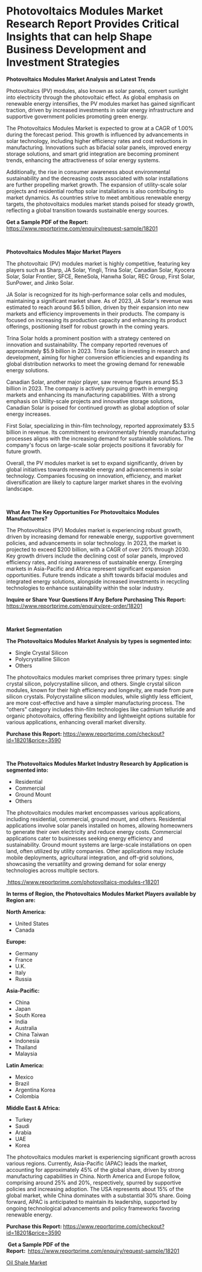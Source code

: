 <p><h1>Photovoltaics Modules Market Research Report Provides Critical Insights that can help Shape Business Development and Investment Strategies</h1></p><p><strong>Photovoltaics Modules Market Analysis and Latest Trends</strong></p>
<p><p>Photovoltaics (PV) modules, also known as solar panels, convert sunlight into electricity through the photovoltaic effect. As global emphasis on renewable energy intensifies, the PV modules market has gained significant traction, driven by increased investments in solar energy infrastructure and supportive government policies promoting green energy. </p><p>The Photovoltaics Modules Market is expected to grow at a CAGR of 1.00% during the forecast period. This growth is influenced by advancements in solar technology, including higher efficiency rates and cost reductions in manufacturing. Innovations such as bifacial solar panels, improved energy storage solutions, and smart grid integration are becoming prominent trends, enhancing the attractiveness of solar energy systems. </p><p>Additionally, the rise in consumer awareness about environmental sustainability and the decreasing costs associated with solar installations are further propelling market growth. The expansion of utility-scale solar projects and residential rooftop solar installations is also contributing to market dynamics. As countries strive to meet ambitious renewable energy targets, the photovoltaics modules market stands poised for steady growth, reflecting a global transition towards sustainable energy sources.</p></p>
<p><strong>Get a Sample PDF of the Report:&nbsp;</strong> <a href="https://www.reportprime.com/enquiry/request-sample/18201?utm_campaign=2212&utm_medium=2&utm_source=Github&utm_content=ia&utm_term=19032025&utm_id=photovoltaics-modules">https://www.reportprime.com/enquiry/request-sample/18201</a></p>
<p>&nbsp;</p>
<p><strong>Photovoltaics Modules Major Market Players</strong></p>
<p><p>The photovoltaic (PV) modules market is highly competitive, featuring key players such as Sharp, JA Solar, Yingli, Trina Solar, Canadian Solar, Kyocera Solar, Solar Frontier, SFCE, ReneSola, Hanwha Solar, REC Group, First Solar, SunPower, and Jinko Solar. </p><p>JA Solar is recognized for its high-performance solar cells and modules, maintaining a significant market share. As of 2023, JA Solar's revenue was estimated to reach around $6.5 billion, driven by their expansion into new markets and efficiency improvements in their products. The company is focused on increasing its production capacity and enhancing its product offerings, positioning itself for robust growth in the coming years.</p><p>Trina Solar holds a prominent position with a strategy centered on innovation and sustainability. The company reported revenues of approximately $5.9 billion in 2023. Trina Solar is investing in research and development, aiming for higher conversion efficiencies and expanding its global distribution networks to meet the growing demand for renewable energy solutions.</p><p>Canadian Solar, another major player, saw revenue figures around $5.3 billion in 2023. The company is actively pursuing growth in emerging markets and enhancing its manufacturing capabilities. With a strong emphasis on Utility-scale projects and innovative storage solutions, Canadian Solar is poised for continued growth as global adoption of solar energy increases.</p><p>First Solar, specializing in thin-film technology, reported approximately $3.5 billion in revenue. Its commitment to environmentally friendly manufacturing processes aligns with the increasing demand for sustainable solutions. The company's focus on large-scale solar projects positions it favorably for future growth.</p><p>Overall, the PV modules market is set to expand significantly, driven by global initiatives towards renewable energy and advancements in solar technology. Companies focusing on innovation, efficiency, and market diversification are likely to capture larger market shares in the evolving landscape.</p></p>
<p>&nbsp;</p>
<p><strong>What Are The Key Opportunities For Photovoltaics Modules Manufacturers?</strong></p>
<p><p>The Photovoltaics (PV) Modules market is experiencing robust growth, driven by increasing demand for renewable energy, supportive government policies, and advancements in solar technology. In 2023, the market is projected to exceed $200 billion, with a CAGR of over 20% through 2030. Key growth drivers include the declining cost of solar panels, improved efficiency rates, and rising awareness of sustainable energy. Emerging markets in Asia-Pacific and Africa represent significant expansion opportunities. Future trends indicate a shift towards bifacial modules and integrated energy solutions, alongside increased investments in recycling technologies to enhance sustainability within the solar industry.</p></p>
<p><strong>Inquire or Share Your Questions If Any Before Purchasing This Report:</strong> <a href="https://www.reportprime.com/enquiry/pre-order/18201?utm_campaign=2212&utm_medium=2&utm_source=Github&utm_content=ia&utm_term=19032025&utm_id=photovoltaics-modules">https://www.reportprime.com/enquiry/pre-order/18201</a></p>
<p>&nbsp;</p>
<p><strong>Market Segmentation</strong></p>
<p><strong>The Photovoltaics Modules Market Analysis by types is segmented into:</strong></p>
<p><ul><li>Single Crystal Silicon</li><li>Polycrystalline Silicon</li><li>Others</li></ul></p>
<p><p>The photovoltaics modules market comprises three primary types: single crystal silicon, polycrystalline silicon, and others. Single crystal silicon modules, known for their high efficiency and longevity, are made from pure silicon crystals. Polycrystalline silicon modules, while slightly less efficient, are more cost-effective and have a simpler manufacturing process. The "others" category includes thin-film technologies like cadmium telluride and organic photovoltaics, offering flexibility and lightweight options suitable for various applications, enhancing overall market diversity.</p></p>
<p><strong>Purchase this Report:&nbsp;</strong><a href="https://www.reportprime.com/checkout?id=18201&price=3590&utm_campaign=2212&utm_medium=2&utm_source=Github&utm_content=ia&utm_term=19032025&utm_id=photovoltaics-modules">https://www.reportprime.com/checkout?id=18201&price=3590</a></p>
<p>&nbsp;</p>
<p><strong>The Photovoltaics Modules Market Industry Research by Application is segmented into:</strong></p>
<p><ul><li>Residential</li><li>Commercial</li><li>Ground Mount</li><li>Others</li></ul></p>
<p><p>The photovoltaics modules market encompasses various applications, including residential, commercial, ground mount, and others. Residential applications involve solar panels installed on homes, allowing homeowners to generate their own electricity and reduce energy costs. Commercial applications cater to businesses seeking energy efficiency and sustainability. Ground mount systems are large-scale installations on open land, often utilized by utility companies. Other applications may include mobile deployments, agricultural integration, and off-grid solutions, showcasing the versatility and growing demand for solar energy technologies across multiple sectors.</p></p>
<p><a href="https://www.reportprime.com/photovoltaics-modules-r18201?utm_campaign=2212&utm_medium=2&utm_source=Github&utm_content=ia&utm_term=19032025&utm_id=photovoltaics-modules">&nbsp;https://www.reportprime.com/photovoltaics-modules-r18201</a></p>
<p><strong>In terms of Region, the Photovoltaics Modules Market Players available by Region are:</strong></p>
<p>
    <p> <strong> North America: </strong>
        <ul>
            <li>United States</li>
            <li>Canada</li>
        </ul>
        </p> 
    <p> <strong> Europe: </strong>
        <ul>
            <li>Germany</li>
            <li>France</li>
            <li>U.K.</li>
            <li>Italy</li>
            <li>Russia</li>
        </ul>
        </p> 
    <p> <strong> Asia-Pacific: </strong>
        <ul>
            <li>China</li>
            <li>Japan</li>
            <li>South Korea</li>
            <li>India</li>
            <li>Australia</li>
            <li>China Taiwan</li>
            <li>Indonesia</li>
            <li>Thailand</li>
            <li>Malaysia</li>
        </ul>
        </p> 
    <p> <strong> Latin America: </strong>
        <ul>
            <li>Mexico</li>
            <li>Brazil</li>
            <li>Argentina Korea</li>
            <li>Colombia</li>
        </ul>
        </p> 
    <p> <strong> Middle East & Africa: </strong>
        <ul>
            <li>Turkey</li>
            <li>Saudi</li>
            <li>Arabia</li>
            <li>UAE</li>
            <li>Korea</li>
        </ul>
    </p>
    </p>
<p><p>The photovoltaics modules market is experiencing significant growth across various regions. Currently, Asia-Pacific (APAC) leads the market, accounting for approximately 45% of the global share, driven by strong manufacturing capabilities in China. North America and Europe follow, comprising around 25% and 20%, respectively, spurred by supportive policies and increasing adoption. The USA represents about 15% of the global market, while China dominates with a substantial 30% share. Going forward, APAC is anticipated to maintain its leadership, supported by ongoing technological advancements and policy frameworks favoring renewable energy.</p></p>
<p><strong>Purchase this Report: </strong><a href="https://www.reportprime.com/checkout?id=18201&price=3590&utm_campaign=2212&utm_medium=2&utm_source=Github&utm_content=ia&utm_term=19032025&utm_id=photovoltaics-modules">https://www.reportprime.com/checkout?id=18201&price=3590</a></p>
<p>&nbsp;<strong>Get a Sample PDF of the Report:&nbsp;&nbsp;</strong><a href="https://www.reportprime.com/enquiry/request-sample/18201?utm_campaign=2212&utm_medium=2&utm_source=Github&utm_content=ia&utm_term=19032025&utm_id=photovoltaics-modules">https://www.reportprime.com/enquiry/request-sample/18201</a></p>
<p><strong></strong></p>
<p><p><a href="https://github.com/AshrafKhan865/Market-Research-Report-List-1/blob/main/oil-shale-market.md?utm_campaign=2212&utm_medium=2&utm_source=Github&utm_content=ia&utm_term=19032025&utm_id=photovoltaics-modules">Oil Shale Market</a></p></p>